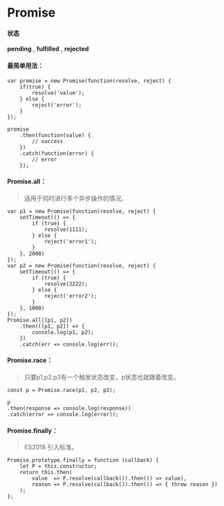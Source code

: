 # Promise  
#### 状态  
**pending** , **fulfilled** , **rejected**  

#### 最简单用法：

	var promise = new Promise(function(resolve, reject) {
		if(true) {
			resolve('value');
		} else {
			reject('error');
		}
	});

	promise
		.then(function(value) {
			// success
		})
		.catch(function(error) {
			// error
		});

#### Promise.all：
> 适用于同时进行多个异步操作的情况。

	var p1 = new Promise(function(resolve, reject) {
        setTimeout(() => {
            if (true) {
                resolve(1111);
            } else {
                reject('error1');
            }
        }, 2000)
    });
    var p2 = new Promise(function(resolve, reject) {
        setTimeout(() => {
            if (true) {
                resolve(2222);
            } else {
                reject('error2');
            }
        }, 1000)
    });
    Promise.all([p1, p2])
        .then(([p1, p2]) => {
            console.log(p1, p2);
        })
        .catch(err => console.log(err));

#### Promise.race：  
> 只要p1,p2,p3有一个触发状态改变，p状态也就跟着改变。

    const p = Promise.race(p1, p2, p3);

    p
    .then(response => console.log(response))
    .catch(error => console.log(error));

#### Promise.finally：
> ES2018 引入标准。  

    Promise.prototype.finally = function (callback) {
        let P = this.constructor;
        return this.then(
            value  => P.resolve(callback()).then(() => value),
            reason => P.resolve(callback()).then(() => { throw reason })
        );
    };
    